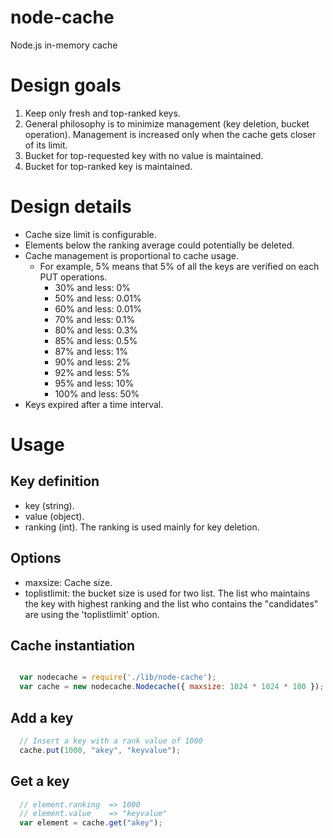 node-cache
==========

Node.js in-memory cache

# Design goals

1. Keep only fresh and top-ranked keys.
2. General philosophy is to minimize management (key deletion, bucket operation).
   Management is increased only when the cache gets closer of its limit. 
3. Bucket for top-requested key with no value is maintained.
4. Bucket for top-ranked key is maintained.

# Design details 

- Cache size limit is configurable.
- Elements below the ranking average could potentially be deleted. 
- Cache management is proportional to cache usage. 
  * For example, 5% means that 5% of all the keys are verified on each PUT operations.
    * 30% and less: 0%
    * 50% and less: 0.01%
    * 60% and less: 0.01%
    * 70% and less: 0.1%
    * 80% and less: 0.3%
    * 85% and less: 0.5% 
    * 87% and less: 1%
    * 90% and less: 2%
    * 92% and less: 5%
    * 95% and less: 10%
    * 100% and less: 50%
- Keys expired after a time interval.

# Usage

## Key definition

  * key (string). 
  * value (object).
  * ranking (int). The ranking is used mainly for key deletion.

## Options

  * maxsize: Cache size.  
  * toplistlimit: the bucket size is used for two list. The list who maintains the key with highest ranking and the list who contains the "candidates" are using the 'toplistlimit' option. 

## Cache instantiation 

```javascript

  var nodecache = require('./lib/node-cache');
  var cache = new nodecache.Nodecache({ maxsize: 1024 * 1024 * 100 });
```

## Add a key 

```javascript
  // Insert a key with a rank value of 1000
  cache.put(1000, "akey", "keyvalue");
```

## Get a key 

```javascript
  // element.ranking  => 1000 
  // element.value    => "keyvalue" 
  var element = cache.get("akey");
```
